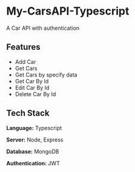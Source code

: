 # My-CarsAPI-Typescript

A Car API with authentication  


## Features

- Add Car
- Get Cars
- Get Cars by specify data 
- Get Car By Id
- Edit Car By Id
- Delete Car By Id


## Tech Stack

**Language:** Typescript

**Server:** Node, Express

**Database:** MongoDB

**Authentication:** JWT


